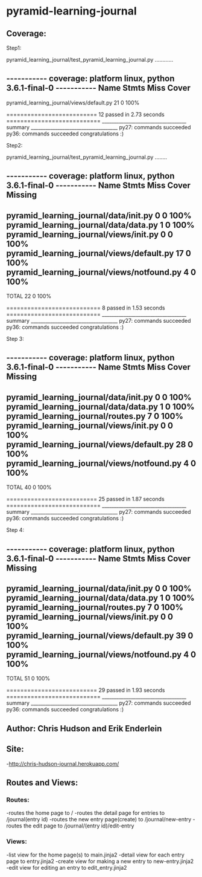 # pyramid-learning-journal

## Coverage:

Step1:

pyramid_learning_journal/test_pyramid_learning_journal.py ............

----------- coverage: platform linux, python 3.6.1-final-0 -----------
Name                                        Stmts   Miss  Cover
---------------------------------------------------------------
pyramid_learning_journal/views/default.py      21      0   100%


========================== 12 passed in 2.73 seconds ===========================
___________________________________ summary ____________________________________
  py27: commands succeeded
  py36: commands succeeded
  congratulations :)

Step2:

pyramid_learning_journal/test_pyramid_learning_journal.py ........

----------- coverage: platform linux, python 3.6.1-final-0 -----------
Name                                         Stmts   Miss  Cover   Missing
--------------------------------------------------------------------------
pyramid_learning_journal/data/__init__.py        0      0   100%
pyramid_learning_journal/data/data.py            1      0   100%
pyramid_learning_journal/views/__init__.py       0      0   100%
pyramid_learning_journal/views/default.py       17      0   100%
pyramid_learning_journal/views/notfound.py       4      0   100%
--------------------------------------------------------------------------
TOTAL                                           22      0   100%


=========================== 8 passed in 1.53 seconds ===========================
___________________________________ summary ____________________________________
  py27: commands succeeded
  py36: commands succeeded
  congratulations :)

Step 3:

----------- coverage: platform linux, python 3.6.1-final-0 -----------
Name                                         Stmts   Miss  Cover   Missing
--------------------------------------------------------------------------
pyramid_learning_journal/data/__init__.py        0      0   100%
pyramid_learning_journal/data/data.py            1      0   100%
pyramid_learning_journal/routes.py               7      0   100%
pyramid_learning_journal/views/__init__.py       0      0   100%
pyramid_learning_journal/views/default.py       28      0   100%
pyramid_learning_journal/views/notfound.py       4      0   100%
--------------------------------------------------------------------------
TOTAL                                           40      0   100%


========================== 25 passed in 1.87 seconds ===========================
___________________________________ summary ____________________________________
  py27: commands succeeded
  py36: commands succeeded
  congratulations :)

Step 4:

----------- coverage: platform linux, python 3.6.1-final-0 -----------
Name                                         Stmts   Miss  Cover   Missing
--------------------------------------------------------------------------
pyramid_learning_journal/data/__init__.py        0      0   100%
pyramid_learning_journal/data/data.py            1      0   100%
pyramid_learning_journal/routes.py               7      0   100%
pyramid_learning_journal/views/__init__.py       0      0   100%
pyramid_learning_journal/views/default.py       39      0   100%
pyramid_learning_journal/views/notfound.py       4      0   100%
--------------------------------------------------------------------------
TOTAL                                           51      0   100%


========================== 29 passed in 1.93 seconds ===========================
___________________________________ summary ____________________________________
  py27: commands succeeded
  py36: commands succeeded
  congratulations :)



## Author: Chris Hudson and Erik Enderlein

## Site:
 -http://chris-hudson-journal.herokuapp.com/

## Routes and Views:

### Routes:
-routes the home page to /
-routes the detail page for entries to /journal(entry id)
-routes the new entry page(create) to /journal/new-entry
-routes the edit page to /journal/(entry id)/edit-entry

### Views:
-list view for the home page(s) to main.jinja2
-detail view for each entry page to entry.jinja2
-create view for making a new entry to new-entry.jinja2
-edit view for editing an entry to edit_entry.jinja2

